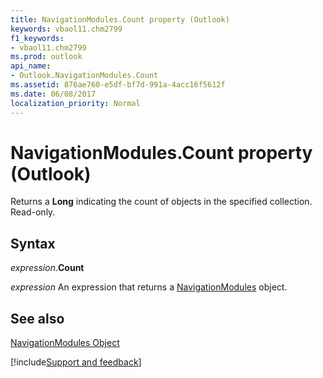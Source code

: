```yaml
---
title: NavigationModules.Count property (Outlook)
keywords: vbaol11.chm2799
f1_keywords:
- vbaol11.chm2799
ms.prod: outlook
api_name:
- Outlook.NavigationModules.Count
ms.assetid: 876ae760-e5df-bf7d-991a-4acc16f5612f
ms.date: 06/08/2017
localization_priority: Normal
---
```



# NavigationModules.Count property (Outlook)

Returns a  **Long** indicating the count of objects in the specified collection. Read-only.


## Syntax

_expression_.**Count**

 _expression_ An expression that returns a [NavigationModules](Outlook.NavigationModules.md) object.


## See also


[NavigationModules Object](Outlook.NavigationModules.md)

[!include[Support and feedback](~/includes/feedback-boilerplate.md)]